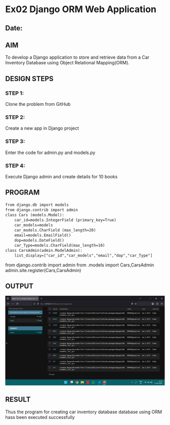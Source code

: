 # Ex02 Django ORM Web Application
## Date: 

## AIM
To develop a Django application to store and retrieve data from a Car Inventory Database using Object Relational Mapping(ORM).





## DESIGN STEPS

### STEP 1:
Clone the problem from GitHub

### STEP 2:
Create a new app in Django project

### STEP 3:
Enter the code for admin.py and models.py

### STEP 4:
Execute Django admin and create details for 10 books

## PROGRAM
```
from django.db import models
from django.contrib import admin
class Cars (models.Model):
    car_id=models.IntegerField (primary_key=True)
    car_models=models
    car_models.CharField (max_length=20)
    email=models.EmailField()
    dop=models.DateField()
    car_Type=models.CharField(max_length=10)
class CarsAdmin(admin.ModelAdmin):
    list_display=["car_id","car_models","email","dop","car_Type"]
```
from django.contrib import admin
from .models import Cars,CarsAdmin
admin.site.register(Cars,CarsAdmin)

## OUTPUT

![alt text](<Screenshot (2).png>)


## RESULT
Thus the program for creating car inventory database database using ORM hass been executed successfully
